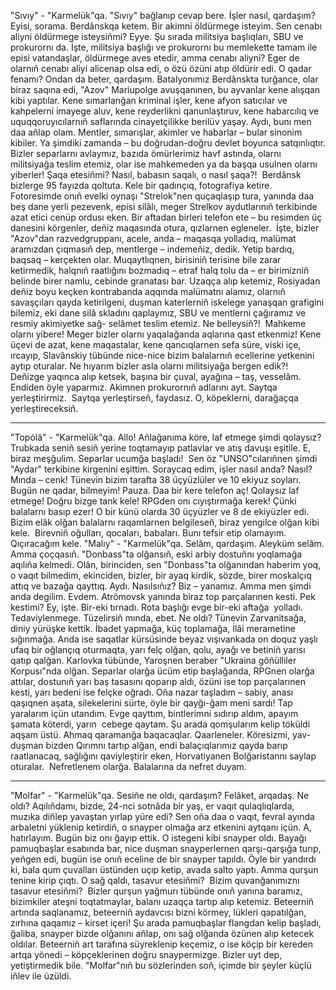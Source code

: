 "Sıvıy" - "Karmelük"qa. "Sıvıy" bağlanıp cevap bere. İşler nasıl, qardaşım?
Eyisi, sorama. Berdânskqa ketem. Bir akimni öldürmege isteyim. Sen cenabı
aliyni öldürmege isteysiñmi? Eyye. Şu sırada militsiya başlıqları, SBU ve
prokurornı da. İşte, militsiya başlığı ve prokurornı bu memlekette tamam ile episi
vatandaşlar, öldürmege aves etedir, amma cenabı aliyni? Eger de olarnıñ cenabı
aliyi alicenap olsa edi, o özü özüni atıp öldürir edi. O qadar fenamı? Ondan da
beter, qardaşım. Batalyonımız Berdânskta turğance, olar biraz saqına edi,
"Azov" Mariupolge avuşqanınen, bu ayvanlar kene alışqan kibi yaptılar. Kene
sımarlanğan kriminal işler, kene afyon satıcılar ve kahpelerni imayege aluv, kene
reyderlikni qanunlaştıruv, kene habarcılıq ve uquqqoruyıcılarnıñ
saflarında cinayetçilikke berilüv yaşay. Aydı, bunı men daa añlap olam. Mentler,
sımarışlar, akimler ve habarlar – bular sinonim kibiler. Ya şimdiki zamanda – bu
doğrudan-doğru devlet boyunca satqınlıqtır. Bizler separlarnı avlaymız,
bazıda ömürlerimiz havf astında, olarnı militsiyağa teslim etemiz, olar ise
mahkemeden ya da başqa usulnen olarnı yiberler! Şaqa etesiñmi? Nasıl, babasın
saqalı, o nasıl şaqa?!  Berdânsk bizlerge 95 fayızda qoltuta. Kele bir qadınçıq,
fotografiya ketire. Fotoresimde onıñ evelki oynaşı "Strelok"nen quçaqlaşıp
tura, yanında daa beş dane yerli pezevenk, episi silâlı, meger Strelkov aydutlarınıñ
terkibinde azat etici cenüp ordusı eken. Bir aftadan birleri telefon ete – bu
resimden üç danesini körgenler, deñiz maqasında otura, qızlarnen egleneler. 
İşte, bizler "Azov"dan razvedgruppanı, acele, anda – maqasqa yolladıq, malümat
aramızdan çıqmasıñ dep, mentlerge – indemeñiz, dedik. Yetip bardıq, baqsaq –
kerçekten olar. Muqaytlıqnen, birisiniñ terisine bile zarar ketirmedik,
halqnıñ raatlığını bozmadıq – etraf halq tolu da – er birimizniñ belinde
birer namlu, cebinde granatası bar. Uzaqça alıp ketemiz, Rosiyadan deñiz boyu
keçken kontrabanda aqqında malümatnı alamız, olarnıñ savaşçıları qayda
ketirilgeni, duşman katerlerniñ iskelege yanaşqan grafigini bilemiz, eki dane
silâ skladını qaplaymız, SBU ve mentlerni çağıramız ve resmiy akimiyetke sağ-
selâmet teslim etemiz. Ne belleysiñ?!  Mahkeme olarnı yibere! Meger bizler olarnı
yaqalağanda aqlarına qast etkenmiz! Kene üçevi de azat, kene maqastalar, kene
qancıqlarnen sefa süre, viski içe, ırcayıp, Slavânskiy tübünde nice-nice
bizim balalarnıñ ecellerine yetkenini aytıp oturalar. Ne hıyarım bizler asla
olarnı militsiyağa bergen edik?!  Deñizge yaqınca alıp ketsek, başına bir çuval,
ayağına – taş, vesselâm. Endiden öyle yaparmız. Akimnen prokurornıñ adlarını ayt.
Saytqa yerleştirirmiz.  Saytqa yerleştirseñ, faydasız. O, köpeklerni, darağaçqa
yerleştireceksiñ.
* * *
"Topólâ" - "Karmelük"qa. Allo! Añlağanıma köre, laf etmege şimdi qolaysız?
Trubkada seniñ sesiñ yerine toqtamayıp patlavlar ve atış davuşı eşitile. E, biraz
meşğulim. Separlar ucumğa başladı!  Sen öz "UNSO"cılarıñnen şimdi
"Aydar" terkibine kirgenini eşittim. Soraycaq edim, işler nasıl anda? Nasıl?
Mında – cenk! Tünevin bizim tarafta 38 üçyüzlüler ve 10 ekiyuz soyları. Bugün ne
qadar, bilmeyim! Pauza. Daa bir kere telefon aç! Qolaysız laf etmege! Doğru bizge
tank kele! RPGden onı cıyıştırmağa kerek! Çünki balalarnı basıp ezer! O bir
künü olarda 30 üçyüzler ve 8 de ekiyüzler edi. Bizim elâk olğan balalarnı
raqamlarnen belgileseñ, biraz yengilce olğan kibi kele.  Birevniñ oğulları,
qocaları, babaları. Bunı tefsir etip olamayım. Qıçıracağım kele.
"Malıy" - "Karmelük"qa. Selâm, qardaşım. Aleyküm selâm. Amma çoçqasıñ.
"Donbass"ta olğansıñ, eski arbiy dostuñnı yoqlamağa aqılıña kelmedi. Olân,
birinciden, sen "Donbass"ta olğanından haberim yoq, o vaqıt bilmedim,
ekinciden, bizler, bir ayaq kirdik, sözde, birer moskalçıq attıq ve bazağa
qayttıq. Aydı. Nasılsıñız? Biz – yanamız. Amma men şimdi anda degilim. Evdem.
Atrömovsk yanında biraz top parçalarınen kesti. Pek kestimi? Ey, işte. Bir-eki
tırnadı. Rota başlığı evge bir-eki aftağa  yolladı. Tedaviylenmege. Tüzelirsiñ
mında, ebet. Ne oldı? Tünevin Zarvanitsağa, diniy yürüşke kettik. İbadet yapmağa,
küç toplamağa, İlâi merametine sığınmağa. Anda ise saqatlar kürsüsinde beyaz
vışıvankada on doquz yaşlı ufaq bir oğlançıq oturmaqta, yarı felç olğan,
qolu, ayağı ve betiniñ yarısı qatıp qalğan. Karlovka tübünde, Yaroşnen beraber
"Ukraina göñülliler Korpusı"nda olğan. Separlar olarğa ücüm etip başlağanda,
RPGnen olarğa attılar, dostunıñ yarı baş tasasını qoparıp aldı, özüni ise top
parçalarınen kesti, yarı bedeni ise felçke oğradı. Oña nazar taşladım – sabiy,
anası qaşıqnen aşata, silekelerini sürte, öyle bir qayğı-ğam meni sardı! Tap
yaralarım içün utandım. Evge qayttım, bintlerimni sıdırıp aldım, apayım şamata
köterdi, yarın  cebege qaytam. Şu arada qomşularım kelip töküldi aqşam üstü.
Ahmaq qaramanğa baqacaqlar. Qaarleneler. Köresizmi, yav-duşman bizden
Qırımnı tartıp alğan, endi balaçıqlarımız qayda barıp raatlanacaq,
sağlığını qaviyleştirir eken, Horvatiyanen Bolğaristannı saylap oturalar. 
Nefretlenem olarğa. Balalarına da nefret duyam.
 
 
* * *
"Molfar" - "Karmelük"qa. Sesiñe ne oldı, qardaşım? Felâket, arqadaş. Ne
oldı? Aqılıñdamı, bizde, 24-nci sotnâda bir yaş, er vaqıt qulaqlıqlarda,
muzıka diñlep yavaştan yırlap yüre edi? Sen oña daa o vaqıt, fevral ayında
arbaletni yüklenip ketirdiñ, o snayper olmağa arz etkenini aytqanı içün. A,
hatırlayım. Bugün biz onı ğayıp ettik. O istegeni kibi snayper oldı. Bayağı
pamuqbaşlar esabında bar, nice duşman snayperlernen qarşı-qarşığa turıp,
yeñgen edi, bugün ise onıñ eceline de bir snayper tapıldı. Öyle bir yandırdı ki,
bala qum çuvalları üstünden uçıp ketip, avada salto yaptı. Amma qurşun tenine
kirip çıqtı. O sağ qaldı, tasavur etesiñmi?  Bizim quvanğanımıznı tasavur
etesiñmi?  Bizler qurşun yağmurı tübünde onıñ yanına baramız, bizimkiler
ateşni toqtatmaylar, balanı uzaqça tartıp alıp ketemiz. Beteerniñ artında
saqlanamız, beteerniñ aydavcısı bizni körmey, lükleri qapatılğan, zırhına
qaqamız – kirset içeri! Şu arada pamuqbaşlar flangdan kelip başladı, ğaliba,
snayper bizde olğanını añlap, onı sağ olğanda özünen alıp ketecek oldılar.
Beteerniñ art tarafına süyreklenip keçemiz, o ise köçip bir kereden artqa yönedi –
köpçeklerinen doğru snaypermizge. Bizler uyt dep, yetiştirmedik bile.
"Molfar"nıñ bu sözlerinden soñ, içimde bir şeyler küçlü iñlev ile üzüldi.
